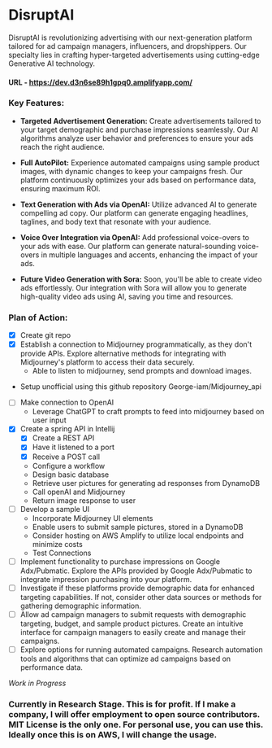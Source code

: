# DisruptAI

DisruptAI is revolutionizing advertising with our next-generation platform tailored for ad campaign managers, influencers, and dropshippers. Our specialty lies in crafting hyper-targeted advertisements using cutting-edge Generative AI technology.

#### URL - https://dev.d3n6se89h1gpq0.amplifyapp.com/

### Key Features:

- **Targeted Advertisement Generation:** Create advertisements tailored to your target demographic and purchase impressions seamlessly. Our AI algorithms analyze user behavior and preferences to ensure your ads reach the right audience.

- **Full AutoPilot:** Experience automated campaigns using sample product images, with dynamic changes to keep your campaigns fresh. Our platform continuously optimizes your ads based on performance data, ensuring maximum ROI.

- **Text Generation with Ads via OpenAI:** Utilize advanced AI to generate compelling ad copy. Our platform can generate engaging headlines, taglines, and body text that resonate with your audience.

- **Voice Over Integration via OpenAI:** Add professional voice-overs to your ads with ease. Our platform can generate natural-sounding voice-overs in multiple languages and accents, enhancing the impact of your ads.

- **Future Video Generation with Sora:** Soon, you'll be able to create video ads effortlessly. Our integration with Sora will allow you to generate high-quality video ads using AI, saving you time and resources.

### Plan of Action:

- [X] Create git repo
- [X] Establish a connection to Midjourney programmatically, as they don't provide APIs. Explore alternative methods for integrating with Midjourney's platform to access their data securely.
  - Able to listen to midjourney, send prompts and download images.
- Setup unofficial using this github repository George-iam/Midjourney_api
- [ ] Make connection to OpenAI 
    - Leverage ChatGPT to craft prompts to feed into midjourney based on user input
- [X] Create a spring API in Intellij
  - [X] Create a REST API
  - [X] Have it listened to a port
  - [X] Receive a POST call
  - Configure a workflow
  - Design basic database
  - Retrieve user pictures for generating ad responses from DynamoDB
  - Call openAI and Midjourney
  - Return image response to user
- [ ] Develop a sample UI
    - Incorporate Midjourney UI elements
    - Enable users to submit sample pictures, stored in a DynamoDB
    - Consider hosting on AWS Amplify to utilize local endpoints and minimize costs
    - Test Connections
- [ ] Implement functionality to purchase impressions on Google Adx/Pubmatic. Explore the APIs provided by Google Adx/Pubmatic to integrate impression purchasing into your platform.
- [ ] Investigate if these platforms provide demographic data for enhanced targeting capabilities. If not, consider other data sources or methods for gathering demographic information.
- [ ] Allow ad campaign managers to submit requests with demographic targeting, budget, and sample product pictures. Create an intuitive interface for campaign managers to easily create and manage their campaigns.
- [ ] Explore options for running automated campaigns. Research automation tools and algorithms that can optimize ad campaigns based on performance data.

*Work in Progress*


### Currently in Research Stage. This is for profit. If I make a company, I will offer employment to open source contributors. MIT License is the only one. For personal use, you can use this. Ideally once this is on AWS, I will change the usage.